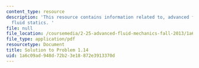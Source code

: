 ```yaml
---
content_type: resource
description: 'This resource contains information related to, advanced fluid mechanics,
  fluid statics. '
file: null
file_location: /coursemedia/2-25-advanced-fluid-mechanics-fall-2013/1a6c09ad948d72b23e18872e3913370d_MIT2_25F13_Shapi1.14_Solu.pdf
file_type: application/pdf
resourcetype: Document
title: Solution to Problem 1.14
uid: 1a6c09ad-948d-72b2-3e18-872e3913370d
---
```

